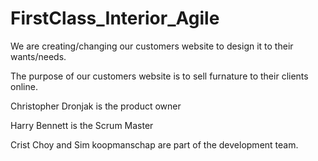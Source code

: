 # FirstClass_Interior_Agile

We are creating/changing our customers website to design it to their wants/needs.

The purpose of our customers website is to sell furnature to their clients online.

Christopher Dronjak is the product owner

Harry Bennett is the Scrum Master

Crist Choy and Sim koopmanschap are part of the development team.
